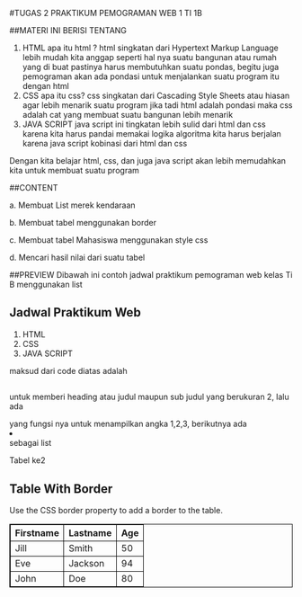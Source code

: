  #TUGAS 2
PRAKTIKUM PEMOGRAMAN WEB 1
TI 1B

##MATERI INI BERISI TENTANG 
1. HTML
   apa itu html ? html singkatan dari Hypertext Markup Language
   lebih mudah kita anggap seperti hal nya suatu bangunan atau rumah yang di buat
   pastinya harus membutuhkan suatu pondas, begitu juga pemograman akan ada pondasi
   untuk menjalankan suatu program itu dengan html 
2. CSS
   apa itu css? css singkatan dari Cascading Style Sheets atau hiasan agar lebih menarik
   suatu program jika tadi html adalah pondasi maka css adalah cat yang membuat suatu
   bangunan lebih menarik 
3. JAVA SCRIPT
   java script ini tingkatan lebih sulid dari html dan css karena kita harus pandai memakai logika
   algoritma kita harus berjalan karena java script kobinasi dari html dan css
   
Dengan kita belajar html, css, dan juga java script akan lebih memudahkan kita untuk membuat suatu program

##CONTENT

a. Membuat List merek kendaraan

b. Membuat tabel menggunakan border

c. Membuat tabel Mahasiswa menggunakan style css

d. Mencari hasil nilai dari suatu tabel

##PREVIEW
Dibawah ini contoh jadwal praktikum pemograman web kelas Ti B menggunakan list

<!DOCTYPE html>
<html>
<body>

<h2>Jadwal Praktikum Web</h2>

<ol>
  <li>HTML</li>
  <li>CSS</li>
  <li>JAVA SCRIPT</li>
</ol>  

</body>
</html>

maksud dari code diatas adalah <h2></h2> untuk memberi heading atau judul maupun sub judul yang berukuran 2, lalu ada <ol></ol> yang fungsi nya untuk menampilkan angka 1,2,3, berikutnya ada <li></li> sebagai list 

Tabel ke2
<!DOCTYPE html>
<html>
<head>
<style>
table, th, td {
  border: 1px solid black;
}
</style>
</head>
<body>

<h2>Table With Border</h2>

<p>Use the CSS border property to add a border to the table.</p>

<table style="width:100%">
  <tr>
    <th>Firstname</th>
    <th>Lastname</th> 
    <th>Age</th>
  </tr>
  <tr>
    <td>Jill</td>
    <td>Smith</td>
    <td>50</td>
  </tr>
  <tr>
    <td>Eve</td>
    <td>Jackson</td>
    <td>94</td>
  </tr>
  <tr>
    <td>John</td>
    <td>Doe</td>
    <td>80</td>
  </tr>
</table>

</body>
</html> 
